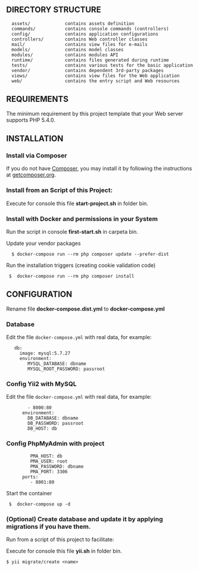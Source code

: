 

DIRECTORY STRUCTURE
-------------------

      assets/             contains assets definition
      commands/           contains console commands (controllers)
      config/             contains application configurations
      controllers/        contains Web controller classes
      mail/               contains view files for e-mails
      models/             contains model classes
      modules/            contains modules API
      runtime/            contains files generated during runtime
      tests/              contains various tests for the basic application
      vendor/             contains dependent 3rd-party packages
      views/              contains view files for the Web application
      web/                contains the entry script and Web resources



REQUIREMENTS
------------

The minimum requirement by this project template that your Web server supports PHP 5.4.0.


INSTALLATION
------------

### Install via Composer

If you do not have [Composer](http://getcomposer.org/), you may install it by following the instructions
at [getcomposer.org](http://getcomposer.org/doc/00-intro.md#installation-nix).


### Install from an Script of this Project:

Execute for console this file **start-project.sh** in folder bin. 


### Install with Docker and permissions in your System

Run the script in console **first-start.sh** in carpeta bin.

Update your vendor packages
 ```
   $ docker-compose run --rm php composer update --prefer-dist
 ```   
Run the installation triggers (creating cookie validation code)
 ```
  $  docker-compose run --rm php composer install    
  ```   
    
CONFIGURATION
-------------
Rename file **docker-compose.dist.yml** to **docker-compose.yml**

### Database

Edit the file `docker-compose.yml` with real data, for example:

```services:
   db:
     image: mysql:5.7.27
     environment:
        MYSQL_DATABASE: dbname
        MYSQL_ROOT_PASSWORD: passroot
```
### Config Yii2 with MySQL

Edit the file `docker-compose.yml` with real data, for example:

```   ports:
        - 8000:80
      environment:
        DB_DATABASE: dbname
        DB_PASSWORD: passroot
        DB_HOST: db
```
### Config PhpMyAdmin with project
```
         PMA_HOST: db
         PMA_USER: root
         PMA_PASSWORD: dbname
         PMA_PORT: 3306
      ports:
         - 8001:80
```     
Start the container
 ```
  $  docker-compose up -d
 ```   
### (Optional) Create  database and update it by applying migrations if you have them.

 Run from a script of this project to facilitate:

Execute for console this file **yii.sh** in folder bin. 
   ```
 $ yii migrate/create <name>
   ```
